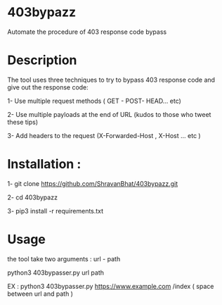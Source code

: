 # 403bypazz
Automate the procedure of 403 response code bypass
# Description 

The tool uses three techniques to try to bypass 403 response code and give out the response code:

1- Use multiple request methods ( GET - POST- HEAD... etc)

2- Use multiple payloads at the end of URL (kudos to those who tweet these tips)

3- Add headers to the request (X-Forwarded-Host , X-Host ... etc )

# Installation :

1- git clone https://github.com/ShravanBhat/403bypazz.git

2- cd 403bypazz

3- pip3 install -r requirements.txt

# Usage 

the tool take two arguments : url - path 

python3 403bypasser.py url path

EX : python3 403bypasser.py https://www.example.com /index ( space between url and path )

